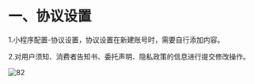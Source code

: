 # 一、协议设置

1.小程序配置-协议设置，协议设置在新建账号时，需要自行添加内容。

2.对用户须知、消费者告知书、委托声明、隐私政策的信息进行提交修改操作。

![82](http://tradeany-test.oss-cn-qingdao.aliyuncs.com/2020/10/12/MjAyMDEwMTIxMDM0NTk4Mg==.png)